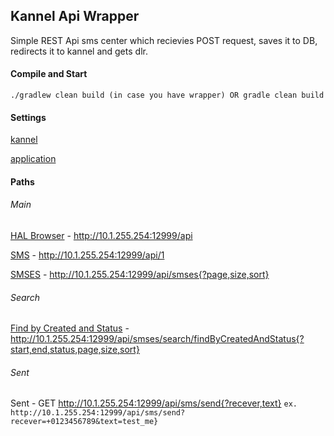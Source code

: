 ## Kannel Api Wrapper

Simple REST Api sms center which recievies POST request, saves it to DB, redirects it to kannel and gets dlr.

#### Compile and Start

```./gradlew clean build (in case you have wrapper) OR gradle clean build```

#### Settings

[kannel](https://github.com/rasskazovaleksey/kannel_api_wrapper/blob/master/src/main/resources/application-kennel.yml)

[application](https://github.com/rasskazovaleksey/kannel_api_wrapper/blob/master/src/main/resources/application-main.yml)

#### Paths

###### Main 

[HAL Browser](http://10.1.255.254:12999/api) - http://10.1.255.254:12999/api

[SMS](http://10.1.255.254:12999/api/smses/1) - http://10.1.255.254:12999/api/1

[SMSES](http://10.1.255.254:12999/api/smses) - http://10.1.255.254:12999/api/smses{?page,size,sort}

###### Search

[Find by Created and Status](http://10.1.255.254:12999/api/smses/search/findByCreatedAndStatus?status=ACCEPTED&start=2018-01-12T00:00&end=2018-01-12T23:59:59) - http://10.1.255.254:12999/api/smses/search/findByCreatedAndStatus{?start,end,status,page,size,sort}

###### Sent

Sent - GET http://10.1.255.254:12999/api/sms/send{?recever,text} ```ex. http://10.1.255.254:12999/api/sms/send?recever=+0123456789&text=test_me}```
